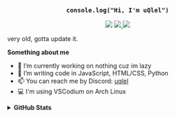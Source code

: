 <h3 align="center"> <code>console.log("Hi, I'm uQlel")</code></h3>
<p align="center"> <img src="https://komarev.com/ghpvc/?username=uQlel"> </img> <a href="https://github.com/uqlel"> <img src="https://img.shields.io/github/followers/uqlel?label=follow&style=social"> </a> <a href="https://reddit.com/u/uqlel"> <img src="https://img.shields.io/reddit/user-karma/combined/uqlel?style=social&label=Reddit+karma"> </img></a></p>

very old, gotta update it.

**Something about me**

<ul>
<li> 🔭 I’m currently working on nothing cuz im lazy
<li> 🌱 I’m writing code in JavaScript, HTML/CSS, Python 
<li> 📫 You can reach me by Discord: <a href="https://discord.com/users/601711693172572170"> uqlel</a>
  <li> 💻 I'm using VSCodium on Arch Linux
</ul>

<details> <summary> <b> GitHub Stats </b> </summary>

![Stats](https://github-readme-stats.vercel.app/api?username=uqlel&title_color=58a6ff&text_color=9f9f9f&icon_color=58a6ff&bg_color=0d1117)

![Top Langs](https://github-readme-stats.vercel.app/api/top-langs/?username=uqlel&layout=compact&title_color=58a6ff&text_color=9f9f9f&icon_color=58a6ff&bg_color=0d1117)
